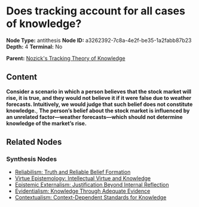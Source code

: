 # Does tracking account for all cases of knowledge?

**Node Type:** antithesis
**Node ID:** a3262392-7c8a-4e2f-be35-1a2fabb87b23
**Depth:** 4
**Terminal:** No

**Parent:** [Nozick's Tracking Theory of Knowledge](nozicks-tracking-theory-of-knowledge-synthesis-3007f7cd-24ed-438d-9179-3ff357b52d6d.md)

## Content

**Consider a scenario in which a person believes that the stock market will rise, it is true, and they would not believe it if it were false due to weather forecasts. Intuitively, we would judge that such belief does not constitute knowledge.**, **The person’s belief about the stock market is influenced by an unrelated factor—weather forecasts—which should not determine knowledge of the market’s rise.**

## Related Nodes

### Synthesis Nodes

- [Reliabilism: Truth and Reliable Belief Formation](reliabilism-truth-and-reliable-belief-formation-synthesis-a187c65c-ec23-4356-8073-56af39f9dd3c.md)
- [Virtue Epistemology: Intellectual Virtue and Knowledge](virtue-epistemology-intellectual-virtue-and-knowledge-synthesis-cac71aeb-bfe5-4918-9027-21a0c9b174b6.md)
- [Epistemic Externalism: Justification Beyond Internal Reflection](epistemic-externalism-justification-beyond-internal-reflection-synthesis-f078ab24-b4c7-4339-95ed-87b6301a5a00.md)
- [Evidentialism: Knowledge Through Adequate Evidence](evidentialism-knowledge-through-adequate-evidence-synthesis-dfbad0f8-301b-4089-a04e-ba3aabe3dc5a.md)
- [Contextualism: Context-Dependent Standards for Knowledge](contextualism-context-dependent-standards-for-knowledge-synthesis-dd68ba0f-d7e1-4bf9-acd7-f3d69bd8aa98.md)
